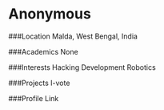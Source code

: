# Anonymous

###Location
Malda, West Bengal, India

###Academics
None

###Interests
Hacking
Development
Robotics

###Projects
I-vote

###Profile Link
